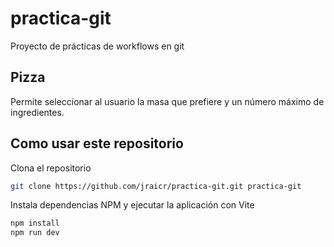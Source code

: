 # practica-git
Proyecto de prácticas de workflows en git


## Pizza 
Permite seleccionar al usuario la masa que prefiere y un número máximo de ingredientes. 

## Como usar este repositorio
Clona el repositorio
```sh
git clone https://github.com/jraicr/practica-git.git practica-git
```

Instala dependencias NPM y ejecutar la aplicación con Vite
```sh
npm install
npm run dev
```

